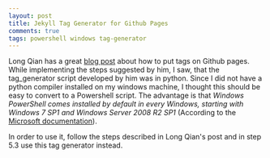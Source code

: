 ```yaml
---
layout: post
title: Jekyll Tag Generator for Github Pages
comments: true
tags: powershell windows tag-generator
---
```


Long Qian has a great [blog post](http://longqian.me/2017/02/09/github-jekyll-tag/) about how to put tags on Github pages.
While implementing the steps suggested by him, I saw, that the tag_generator script developed by him was in python.
Since I did not have a python compiler installed on my windows machine, I thought this should be easy to convert to a Powershell script.
The advantage is that _Windows PowerShell comes installed by default in every Windows, starting with Windows 7 SP1 and Windows Server 2008 R2 SP1_ (According to the [Microsoft documentation](https://docs.microsoft.com/en-us/powershell/scripting/install/installing-windows-powershell?view=powershell-6)).

<script src="https://gist.github.com/furoTmark/079d1da7201713a8e0c1f25afb90daae.js"></script>

In order to use it, follow the steps described in Long Qian's post and in step 5.3 use this tag generator instead.